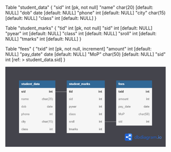 
<html>
<body>
  <p>
    Table "student_data" {
  "sid" int [pk, not null]
  "name" char(20) [default: NULL]
  "dob" date [default: NULL]
  "phone" int [default: NULL]
  "city" char(15) [default: NULL]
  "class" int [default: NULL]
}

Table "student_marks" {
  "tid" int [pk, not null]
  "sid" int [default: NULL]
  "pyear" int [default: NULL]
  "class" int [default: NULL]
  "sroll" int [default: NULL]
  "tmarks" int [default: NULL]
}


Table "fees" {
  "txid" int [pk, not null, increment]
  "amount" int [default: NULL]
  "pay_date" date [default: NULL]
  "MoP" char(50) [default: NULL]
  "sid" int [ref: > student_data.sid]
}
  </p>
  <img src=https://github.com/debanjan0/Student_Managment_System_with_Python_Curses/blob/main/stu_man_sys.png>
</body>
</html>


